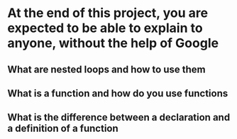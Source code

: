 # At the end of this project, you are expected to be able to explain to anyone, without the help of Google

## What are nested loops and how to use them
## What is a function and how do you use functions
## What is the difference between a declaration and a definition of a function